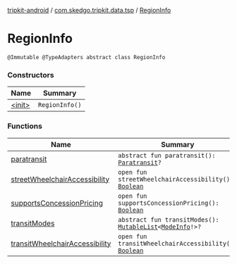 [tripkit-android](../../index.md) / [com.skedgo.tripkit.data.tsp](../index.md) / [RegionInfo](./index.md)

# RegionInfo

`@Immutable @TypeAdapters abstract class RegionInfo`

### Constructors

| Name | Summary |
|---|---|
| [&lt;init&gt;](-init-.md) | `RegionInfo()` |

### Functions

| Name | Summary |
|---|---|
| [paratransit](paratransit.md) | `abstract fun paratransit(): `[`Paratransit`](../-paratransit/index.md)`?` |
| [streetWheelchairAccessibility](street-wheelchair-accessibility.md) | `open fun streetWheelchairAccessibility(): `[`Boolean`](https://kotlinlang.org/api/latest/jvm/stdlib/kotlin/-boolean/index.html) |
| [supportsConcessionPricing](supports-concession-pricing.md) | `open fun supportsConcessionPricing(): `[`Boolean`](https://kotlinlang.org/api/latest/jvm/stdlib/kotlin/-boolean/index.html) |
| [transitModes](transit-modes.md) | `abstract fun transitModes(): `[`MutableList`](https://kotlinlang.org/api/latest/jvm/stdlib/kotlin.collections/-mutable-list/index.html)`<`[`ModeInfo`](../../skedgo.tripkit.routing/-mode-info/index.md)`!>?` |
| [transitWheelchairAccessibility](transit-wheelchair-accessibility.md) | `open fun transitWheelchairAccessibility(): `[`Boolean`](https://kotlinlang.org/api/latest/jvm/stdlib/kotlin/-boolean/index.html) |
